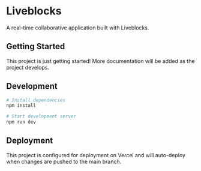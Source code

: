 # Liveblocks

A real-time collaborative application built with Liveblocks.

## Getting Started

This project is just getting started! More documentation will be added as the project develops.

## Development

```bash
# Install dependencies
npm install

# Start development server
npm run dev
```

## Deployment

This project is configured for deployment on Vercel and will auto-deploy when changes are pushed to the main branch.